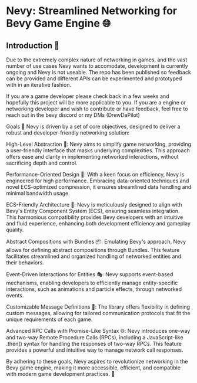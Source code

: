 # Nevy: Streamlined Networking for Bevy Game Engine 🌐

## Introduction 📢

Due to the extremely complex nature of networking in games, and the vast number of use cases Nevy wants to accomodate, development is currently ongoing and Nevy is not useable. The repo has been published so feedback can be provided and different APIs can be experimented and prototyped with in an iterative fashion.

If you are a game developer please check back in a few weeks and hopefully this project will be more applicable to you.
If you are a engine or networking developer and wish to contribute or have feedback, feel free to reach out in the bevy discord or my DMs (DrewDaPilot)

Goals 🎯
Nevy is driven by a set of core objectives, designed to deliver a robust and developer-friendly networking solution:

High-Level Abstraction 🚀: Nevy aims to simplify game networking, providing a user-friendly interface that masks underlying complexities. This approach offers ease and clarity in implementing networked interactions, without sacrificing depth and control.

Performance-Oriented Design 💨: With a keen focus on efficiency, Nevy is engineered for high performance. Embracing data-oriented techniques and novel ECS-optimized compression, it ensures streamlined data handling and minimal bandwidth usage. 

ECS-Friendly Architecture 🧩: Nevy is meticulously designed to align with Bevy's Entity Component System (ECS), ensuring seamless integration. This harmonious compatibility provides Bevy developers with an intuitive and fluid experience, enhancing both development efficiency and gameplay quality.

Abstract Compositions with Bundles 📦: Emulating Bevy's approach, Nevy allows for defining abstract compositions through Bundles. This feature facilitates streamlined and organized handling of networked entities and their behaviors.

Event-Driven Interactions for Entities 🎭: Nevy supports event-based mechanisms, enabling developers to efficiently manage entity-specific interactions, such as animations and particle effects, through networked events.

Customizable Message Definitions 📝: The library offers flexibility in defining custom messages, allowing for tailored communication protocols that fit the unique requirements of each game.

Advanced RPC Calls with Promise-Like Syntax 🌐: Nevy introduces one-way and two-way Remote Procedure Calls (RPCs), including a JavaScript-like .then() syntax for handling the responses of two-way RPCs. This feature provides a powerful and intuitive way to manage network call responses.

By adhering to these goals, Nevy aspires to revolutionize networking in the Bevy game engine, making it more accessible, efficient, and compatible with modern game development practices. 🌟